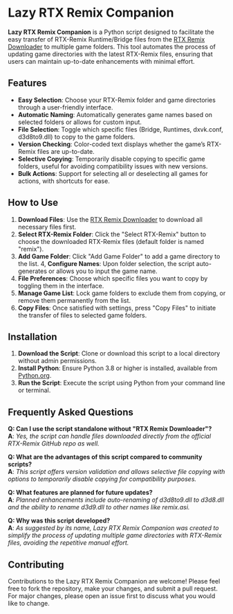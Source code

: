 # Lazy RTX Remix Companion

**Lazy RTX Remix Companion** is a Python script designed to facilitate the easy transfer of RTX-Remix Runtime/Bridge files from the [RTX Remix Downloader](https://github.com/Kim2091/RTX-Remix-Downloader/releases/latest/download/RTX.Remix.Downloader.exe) to multiple game folders.
This tool automates the process of updating game directories with the latest RTX-Remix files, ensuring that users can maintain up-to-date enhancements with minimal effort.

## Features

- **Easy Selection**: Choose your RTX-Remix folder and game directories through a user-friendly interface.
- **Automatic Naming**: Automatically generates game names based on selected folders or allows for custom input.
- **File Selection**: Toggle which specific files (Bridge, Runtimes, dxvk.conf, d3d8to9.dll) to copy to the game folders.
- **Version Checking**: Color-coded text displays whether the game’s RTX-Remix files are up-to-date.
- **Selective Copying**: Temporarily disable copying to specific game folders, useful for avoiding compatibility issues with new versions.
- **Bulk Actions**: Support for selecting all or deselecting all games for actions, with shortcuts for ease.

## How to Use

1. **Download Files**: Use the [RTX Remix Downloader](https://github.com/Kim2091/RTX-Remix-Downloader/releases/latest/download/RTX.Remix.Downloader.exe) to download all necessary files first.
2. **Select RTX-Remix Folder**: Click the "Select RTX-Remix" button to choose the downloaded RTX-Remix files (default folder is named "remix").
3. **Add Game Folder**: Click "Add Game Folder" to add a game directory to the list.
4, **Configure Names**: Upon folder selection, the script auto-generates or allows you to input the game name.
5. **File Preferences**: Choose which specific files you want to copy by toggling them in the interface.
6. **Manage Game List**: Lock game folders to exclude them from copying, or remove them permanently from the list.
7. **Copy Files**: Once satisfied with settings, press "Copy Files" to initiate the transfer of files to selected game folders.

## Installation
1. **Download the Script**: Clone or download this script to a local directory without admin permissions.
2. **Install Python**: Ensure Python 3.8 or higher is installed, available from [Python.org](https://www.python.org/downloads/).
3. **Run the Script**: Execute the script using Python from your command line or terminal.

## Frequently Asked Questions
**Q: Can I use the script standalone without "RTX Remix Downloader"?**  
**A**: *Yes, the script can handle files downloaded directly from the official RTX-Remix GitHub repo as well.*

**Q: What are the advantages of this script compared to community scripts?**  
**A**: *This script offers version validation and allows selective file copying with options to temporarily disable copying for compatibility purposes.*

**Q: What features are planned for future updates?**  
**A**: *Planned enhancements include auto-renaming of d3d8to9.dll to d3d8.dll and the ability to rename d3d9.dll to other names like remix.asi.*

**Q: Why was this script developed?**  
**A**: *As suggested by its name, Lazy RTX Remix Companion was created to simplify the process of updating multiple game directories with RTX-Remix files, avoiding the repetitive manual effort.*

## Contributing
Contributions to the Lazy RTX Remix Companion are welcome! Please feel free to fork the repository, make your changes, and submit a pull request. For major changes, please open an issue first to discuss what you would like to change.
